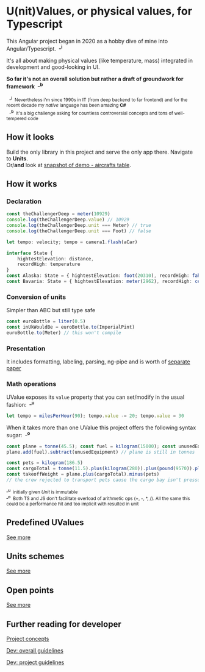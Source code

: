 # U(nit)Values, or physical values, for Typescript
This Angular project began in 2020 as a hobby dive of mine into Angular/Typescript.&nbsp;&nbsp;<sup>**_i**

It's all about making physical values (like temperature, mass) integrated in development and good-looking in UI.

**So far it's not an overall solution but rather a draft of groundwork for framework**&nbsp;&nbsp;<sup>**_b**</sup>

&nbsp;&nbsp;<sub><sup>**_i**</sup>&nbsp;&nbsp;Nevertheless i'm since 1990s in IT (from deep backend to far frontend) and for the recent decade my *native* language has been amazing **C#**</sub>\
&nbsp;&nbsp;<sub><sup>**_b**</sup>&nbsp;&nbsp;it's a big challenge asking for countless controversial concepts and tons of well-tempered code</sub>

## How it looks
Build the only library in this project and serve the only app there. Navigate to **Units**.\
Or/**and** look at [snapshot of demo - aircrafts table](readme+/img_aircrafts-commented.jpg).
## How it works
### Declaration
```typescript
const theChallengerDeep = meter(10929)
console.log(theChallengerDeep.value) // 10929
console.log(theChallengerDeep.unit === Meter) // true
console.log(theChallengerDeep.unit === Foot) // false

let tempo: velocity; tempo = camera1.flash(aCar)

interface State {
    hightestElevation: distance,
    recordHigh: temperature
}
const Alaska: State = { hightestElevation: foot(20310), recordHigh: fahrenheit(100) }
const Bavaria: State = { hightestElevation: meter(2962), recordHigh: celsius(40.3) }
```
### Conversion of units
Simpler than ABC but still type safe
```typescript
const euroBottle = liter(0.5)
const inUkWouldBe = euroBottle.to(ImperialPint)
euroBottle.to(Meter) // this won't compile
```
### Presentation
It includes formatting, labeling, parsing, ng-pipe and is worth of [separate paper](readme+/doc_uval-presentation.md)

### Math operations
UValue exposes its `value` property that you can set/modify in the usual fashion:&nbsp;&nbsp;<sup>**_u**</sup>
```typescript 
let tempo = milesPerHour(90); tempo.value -= 20; tempo.value = 30 
```
 When it takes more than one UValue this project offers the following syntax sugar:&nbsp;&nbsp;<sup>**_o**</sup>
```typescript 
const plane = tonne(45.5); const fuel = kilogram(15000); const unusedEquipment = kilogram(15 * 75)
plane.add(fuel).subtract(unusedEquipment) // plane is still in tonnes

const pets = kilogram(186.5)
const cargoTotal = tonne(11.5).plus(kilogram(280)).plus(pound(9570)).plus(pets)
const takeoffWeight = plane.plus(cargoTotal).minus(pets)
// the crew rejected to transport pets cause the cargo bay isn't pressuresized
```
<sub><sup>**_u**</sup>&nbsp;&nbsp;initially given *Unit* is immutable</sub>\
<sub><sup>**_o**</sup>&nbsp;&nbsp;Both TS and JS don't facilitate overload of arithmetic ops (+, -, *, /). All the same this could be a performance hit and too implicit with resulted in unit</sub>

## Predefined UValues
[See more](readme+/doc_predefined-uvalues.md)

## Units schemes
[See more](readme+/doc_uvalues-schemes.md)

## Open points
[See more](readme+/doc_open-points.md)

## Further reading for developer
[Project concepts](readme+/_project_concepts.md)

[Dev: overall guidelines](readme+/dev_concepts.md)

[Dev: project guidelines](readme+/dev_guidelines.md)